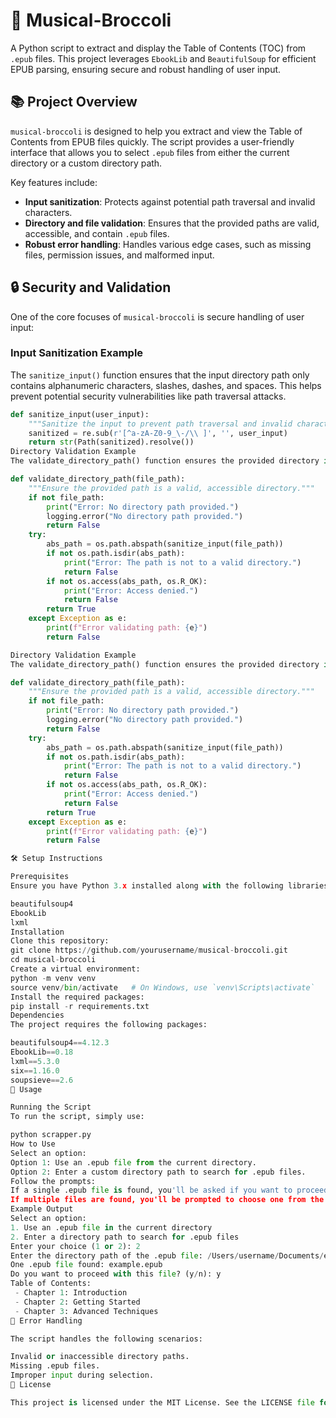 # 🎼 Musical-Broccoli

A Python script to extract and display the Table of Contents (TOC) from `.epub` files. This project leverages `EbookLib` and `BeautifulSoup` for efficient EPUB parsing, ensuring secure and robust handling of user input.

## 📚 Project Overview

`musical-broccoli` is designed to help you extract and view the Table of Contents from EPUB files quickly. The script provides a user-friendly interface that allows you to select `.epub` files from either the current directory or a custom directory path. 

Key features include:
- **Input sanitization**: Protects against potential path traversal and invalid characters.
- **Directory and file validation**: Ensures that the provided paths are valid, accessible, and contain `.epub` files.
- **Robust error handling**: Handles various edge cases, such as missing files, permission issues, and malformed input.

## 🔒 Security and Validation

One of the core focuses of `musical-broccoli` is secure handling of user input:

### Input Sanitization Example
The `sanitize_input()` function ensures that the input directory path only contains alphanumeric characters, slashes, dashes, and spaces. This helps prevent potential security vulnerabilities like path traversal attacks.

```python
def sanitize_input(user_input):
    """Sanitize the input to prevent path traversal and invalid characters."""
    sanitized = re.sub(r'[^a-zA-Z0-9_\-/\\ ]', '', user_input)
    return str(Path(sanitized).resolve())
Directory Validation Example
The validate_directory_path() function ensures the provided directory is valid and accessible:

def validate_directory_path(file_path):
    """Ensure the provided path is a valid, accessible directory."""
    if not file_path:
        print("Error: No directory path provided.")
        logging.error("No directory path provided.")
        return False
    try:
        abs_path = os.path.abspath(sanitize_input(file_path))
        if not os.path.isdir(abs_path):
            print("Error: The path is not to a valid directory.")
            return False
        if not os.access(abs_path, os.R_OK):
            print("Error: Access denied.")
            return False
        return True
    except Exception as e:
        print(f"Error validating path: {e}")
        return False

Directory Validation Example
The validate_directory_path() function ensures the provided directory is valid and accessible:

def validate_directory_path(file_path):
    """Ensure the provided path is a valid, accessible directory."""
    if not file_path:
        print("Error: No directory path provided.")
        logging.error("No directory path provided.")
        return False
    try:
        abs_path = os.path.abspath(sanitize_input(file_path))
        if not os.path.isdir(abs_path):
            print("Error: The path is not to a valid directory.")
            return False
        if not os.access(abs_path, os.R_OK):
            print("Error: Access denied.")
            return False
        return True
    except Exception as e:
        print(f"Error validating path: {e}")
        return False

🛠️ Setup Instructions

Prerequisites
Ensure you have Python 3.x installed along with the following libraries:

beautifulsoup4
EbookLib
lxml
Installation
Clone this repository:
git clone https://github.com/yourusername/musical-broccoli.git
cd musical-broccoli
Create a virtual environment:
python -m venv venv
source venv/bin/activate   # On Windows, use `venv\Scripts\activate`
Install the required packages:
pip install -r requirements.txt
Dependencies
The project requires the following packages:

beautifulsoup4==4.12.3
EbookLib==0.18
lxml==5.3.0
six==1.16.0
soupsieve==2.6
🚀 Usage

Running the Script
To run the script, simply use:

python scrapper.py
How to Use
Select an option:
Option 1: Use an .epub file from the current directory.
Option 2: Enter a custom directory path to search for .epub files.
Follow the prompts:
If a single .epub file is found, you'll be asked if you want to proceed.
If multiple files are found, you'll be prompted to choose one from the list.
Example Output
Select an option:
1. Use an .epub file in the current directory
2. Enter a directory path to search for .epub files
Enter your choice (1 or 2): 2
Enter the directory path of the .epub file: /Users/username/Documents/epubs
One .epub file found: example.epub
Do you want to proceed with this file? (y/n): y
Table of Contents:
 - Chapter 1: Introduction
 - Chapter 2: Getting Started
 - Chapter 3: Advanced Techniques
🧩 Error Handling

The script handles the following scenarios:

Invalid or inaccessible directory paths.
Missing .epub files.
Improper input during selection.
📄 License

This project is licensed under the MIT License. See the LICENSE file for details.
